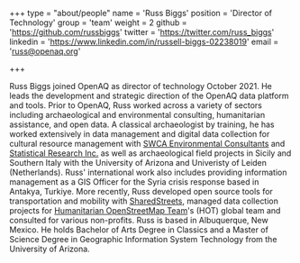 +++
type = "about/people"
name = 'Russ Biggs'
position = 'Director of Technology'
group = 'team'
weight = 2
github = 'https://github.com/russbiggs'
twitter = 'https://twitter.com/russ_biggs'
linkedin = 'https://www.linkedin.com/in/russell-biggs-02238019'
email = 'russ@openaq.org'

+++

Russ Biggs joined OpenAQ as director of technology October 2021. He leads the development and strategic direction of the OpenAQ data platform and tools. Prior to OpenAQ, Russ worked across a variety of sectors including archaeological and environmental consulting, humanitarian assistance, and open data. A classical archaeologist by training, he has worked extensively in data management and digital data collection for cultural resource management with [SWCA Environmental Consultants](https://swca.com) and [Statistical Research Inc.](https://sricrm.com) as well as archaeological field projects in Sicily and Southern Italy with the University of Arizona and Univeristy of Leiden (Netherlands). Russ' international work also includes providing information management as a GIS Officer for the Syria crisis response based in Antakya, Turkiye.   More recently, Russ developed open source tools for transportation and mobility with [SharedStreets](https://github.com/sharedstreets), managed data collection projects for [Humanitarian OpenStreetMap Team](https://hotosm.org)'s (HOT) global team and consulted for various non-profits. Russ is based in Albuquerque, New Mexico. He holds Bachelor of Arts Degree in Classics and a Master of Science Degree in Geographic Information System Technology from the University of Arizona.